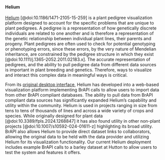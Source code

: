 #### Helium

<!-- Paul S -->
[Helium](https://helium.hutton.ac.uk) [@doi:10.1186/1471-2105-15-259] is a plant pedigree visualization platform designed to account for the specific problems that are unique to plant pedigrees. A pedigree is a representation of how genetically discrete individuals are related to one another and is therefore a representation of the genetic relationship between individual plant lines, their parents and progeny. Plant pedigrees are often used to check for potential genotyping or phenotyping errors, since these errors, by the very nature of Mendelian inheritance, are constrained by the pedigree structure in which they exist [@doi:10.1111/j.1365-2052.2011.02183.x]. The accurate representation of pedigrees, and the ability to pull pedigree data from different data sources is important in plant breeding and genetics. Therefore, ways to visualize and interact this complex data in meaningful ways is critical.

From its [original desktop interface](https://github.com/cardinalb/helium-docs/wiki), Helium has developed into a web-based visualization platform implementing BrAPI calls to allow users to import data from other BrAPI compliant databases. The ability to pull data from BrAPI compliant data sources has significantly expanded Helium’s capability and utility within the community. Helium is used in projects ranging in size from tens to tens of thousands of lines and across a wide variety of crops and species. While originally designed for plant data [@doi:10.3389/fpls.2024.1268847] it has also found utility in other non-plant projects [@doi:10.1007/s10592-024-01611-z] highlighting its broad utility. BrAPI also allows Helium to provide direct dataset links to collaborators, allowing the original data to be held with the data provider and utilizing Helium for its visualization functionality. Our current Helium deployment includes example BrAPI calls to a barley dataset at Hutton to allow users to test the system and features it offers. 
